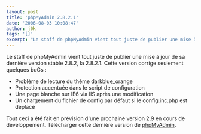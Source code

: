 ```yaml
---
layout: post
title: 'phpMyAdmin 2.8.2.1'
date: '2006-08-03 10:08:47'
author: j0k
tags: '[]'
excerpt: "Le staff de phpMyAdmin vient tout juste de publier une mise à jour de sa dernière version stable 2.8.2, la 2.8.2.1.     \nCette version corrige seulement quelques buGs :   * Problème de lecture du thème darkblue_orange   * Protection accentuée dans le script de configuration   * Une page blanche sur IE6 via IIS après une modification  \n     …"
---
```


Le staff de phpMyAdmin vient tout juste de publier une mise à jour de sa dernière version stable 2.8.2, la 2.8.2.1.
Cette version corrige seulement quelques buGs :
* Problème de lecture du thème darkblue_orange
* Protection accentuée dans le script de configuration
* Une page blanche sur IE6 via IIS après une modification
* Un chargement du fichier de config par défaut si le config.inc.php est déplacé

Tout ceci a été fait en prévision d'une prochaine version 2.9 en cours de développement.   Télécharger cette dernière version de [phpMyAdmin](http://www.phpmyadmin.net/home_page/downloads.php#2.8.2.1).
